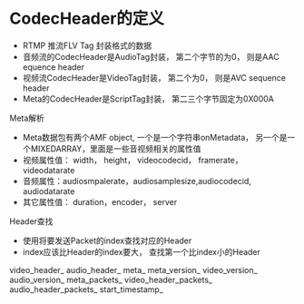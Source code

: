 # CodecHeader的定义



- RTMP 推流FLV Tag 封装格式的数据
- 音频流的CodecHeader是AudioTag封装， 第二个字节的为0， 则是AAC equence header 
- 视频流CodecHeader是VideoTag封装， 第二个为0， 则是AVC sequence header
- Meta的CodecHeader是ScriptTag封装， 第二三个字节固定为0X000A



Meta解析


- Meta数据包有两个AMF object, 一个是一个字符串onMetadata， 另一个是一个MIXEDARRAY，里面是一些音视频相关的属性值
- 视频属性值： width， height， videocodecid， framerate， videodatarate
- 音频属性：audiosmpalerate，audiosamplesize,audiocodecid, audiodatarate
- 其它属性值： duration，encoder， server

Header查找

- 使用将要发送Packet的index查找对应的Header
- index应该比Header的index要大， 查找第一个比index小的Header



video_header_
audio_header_
meta_
meta_version_
video_version_
audio_version_
meta_packets_
video_header_packets_
audio_header_packets_
start_timestamp_


